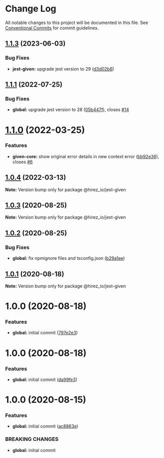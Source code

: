 # Change Log

All notable changes to this project will be documented in this file.
See [Conventional Commits](https://conventionalcommits.org) for commit guidelines.

## [1.1.3](https://github.com/hirezio/given/compare/@hirez_io/jest-given@1.1.1...@hirez_io/jest-given@1.1.3) (2023-06-03)


### Bug Fixes

* **jest-given:** upgrade jest version to 29 ([d3d02b8](https://github.com/hirezio/given/commit/d3d02b8fbdd522bce2e41490dccfd27ebabe21df))





## [1.1.1](https://github.com/hirezio/given/compare/@hirez_io/jest-given@1.1.0...@hirez_io/jest-given@1.1.1) (2022-07-25)


### Bug Fixes

* **global:** upgrade jest version to 28 ([05b447f](https://github.com/hirezio/given/commit/05b447fcaf3cddfc346253f31e2630100488095c)), closes [#14](https://github.com/hirezio/given/issues/14)





# [1.1.0](https://github.com/hirezio/given/compare/@hirez_io/jest-given@1.0.4...@hirez_io/jest-given@1.1.0) (2022-03-25)


### Features

* **given-core:** show original error details in new context error ([bb92e36](https://github.com/hirezio/given/commit/bb92e365027f4f6f70583abc3b598795d6e491ba)), closes [#6](https://github.com/hirezio/given/issues/6)





## [1.0.4](https://github.com/hirezio/given/compare/@hirez_io/jest-given@1.0.3...@hirez_io/jest-given@1.0.4) (2022-03-13)

**Note:** Version bump only for package @hirez_io/jest-given





## [1.0.3](https://github.com/hirezio/given/compare/@hirez_io/jest-given@1.0.2...@hirez_io/jest-given@1.0.3) (2020-08-25)

**Note:** Version bump only for package @hirez_io/jest-given





## [1.0.2](https://github.com/hirezio/given/compare/@hirez_io/jest-given@1.0.1...@hirez_io/jest-given@1.0.2) (2020-08-25)


### Bug Fixes

* **global:** fix npmignore files and tsconfig.json ([b29a1ee](https://github.com/hirezio/given/commit/b29a1eeaa5739f93f4d5120477f7bcd23a60a121))





## [1.0.1](https://github.com/hirezio/given/compare/@hirez_io/jest-given@1.0.0...@hirez_io/jest-given@1.0.1) (2020-08-18)

**Note:** Version bump only for package @hirez_io/jest-given





# 1.0.0 (2020-08-18)

### Features

- **global:** initial commit ([797e2e3](https://github.com/hirezio/given/commit/797e2e373e23bfeeeaa669921aa7c047f6ee8d9c))

# 1.0.0 (2020-08-18)

### Features

- **global:** initial commit ([da99fe3](https://github.com/hirezio/given/commit/da99fe30c4021cd6534692d33555b2165970351e))

# 1.0.0 (2020-08-15)

### Features

- **global:** initial commit ([ac8863e](https://github.com/hirezio/given/commit/ac8863e91f8fc10f7437a9afa5a05c5dfd19fd74))

### BREAKING CHANGES

- **global:** initial commit
